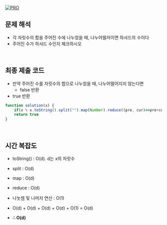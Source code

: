 [![PRO]][Link]

## 문제 해석

- 각 자릿수의 합을 주어진 수에 나누었을 때, 나누어떨저이면 하샤드의 수이다
- 주어진 수가 하샤드 수인지 체크하시오

<br/>

## 최종 제출 코드

- 만약 주어진 수를 자릿수의 합으로 나누었을 때, 나누어떨어지지 않는다면
  - false 반환
- true 반환

```js
function solution(x) {
    if(x % x.toString().split("").map(Number).reduce((pre, cur)=>pre+cur)) return false
    return true
}
```

<br/>

## 시간 복잡도

- toString() : O(d). d는 x의 자릿수
- split : O(d)
- map : O(d)
- reduce : O(d)
- 나눗셈 및 나머지 연산 : O(1)

- O(d) + O(d) + O(d) + O(d) + O(1) = O(d)
-   **∴ O(d)**

<br/>

<!---------------------------------------------------------------------------->

[PRO]: https://github.com/GoSSaChin/algorithm-js/assets/107768516/67c43b52-bc3f-4571-a249-5519021afbb0
[Link]: https://school.programmers.co.kr/learn/courses/30/lessons/12947
